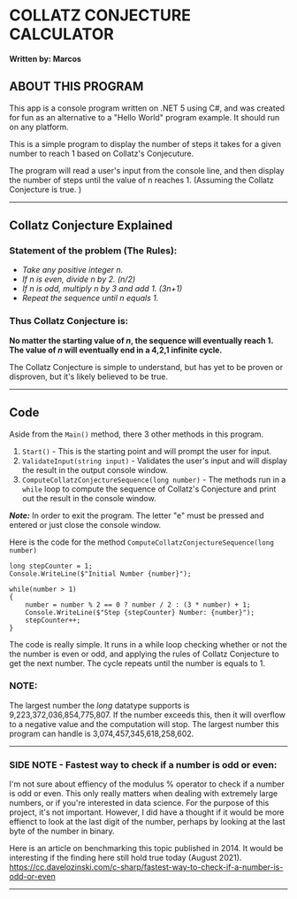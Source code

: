 # COLLATZ CONJECTURE CALCULATOR
**Written by: Marcos**

## ABOUT THIS PROGRAM

This app is a console program written on .NET 5 using C#, and was created for fun as an alternative to a "Hello World" program example. It should run on any platform.

This is a simple program to display the number of steps it takes for a given number to reach 1 based on Collatz's Conjecuture.

The program will read a user's input from the console line, and then display the number of steps until the value of n reaches 1. (Assuming the Collatz Conjecture is true. )

***

## Collatz Conjecture Explained

### Statement of the problem (The Rules):      
* _Take any positive integer n._
* _If n is even, divide n by 2. (n/2)_
* _If n is odd, multiply n by 3 and add 1. (3n+1)_
* _Repeat the sequence until n equals 1._ 

### Thus Collatz Conjecture is:
**No matter the starting value of _n_, the sequence will eventually reach 1. 
The value of _n_ will eventually end in a 4,2,1 infinite cycle.**

The Collatz Conjecture is simple to understand, but has yet to be proven or disproven, but it's likely believed to be true. 

***
## Code

Aside from the `Main()` method, there 3 other methods in this program.

1. `Start()` -  This is the starting point and will prompt the user for input.
2. `ValidateInput(string input)` - Validates the user's input and will display the result in the output console window.
3. `ComputeCollatzConjectureSequence(long number)` - The methods run in a `while` loop to compute the sequence of Collatz's Conjecture and print out the result in the console window. 

_**Note:**_ In order to exit the program. The letter "e" must be pressed and entered or just close the console window.

Here is the code for the method `ComputeCollatzConjectureSequence(long number)`


```
long stepCounter = 1;
Console.WriteLine($"Initial Number {number}");

while(number > 1)
{
    number = number % 2 == 0 ? number / 2 : (3 * number) + 1; 
    Console.WriteLine($"Step {stepCounter} Number: {number}");
    stepCounter++;
}
```
The code is really simple. It runs in a while loop checking whether or not the the number is even or odd, and applying the rules of Collatz Conjecture to get the next number. The cycle repeats until the number is equals to 1. 

### NOTE:
The largest number the _long_ datatype supports is 9,223,372,036,854,775,807. If the number exceeds this, then it will overflow to a negative value and the computation will stop. The largest number this program can handle is 3,074,457,345,618,258,602. 

***
### SIDE NOTE - Fastest way to check if a number is odd or even: 
I'm not sure about effiency of the modulus % operator to check if a number is odd or even. 
This only really matters when dealing with extremely large numbers, or if you're interested in data science.
For the purpose of this project, it's not important. However, I did have a thought if it would be more effienct to look at the last digit of the number, perhaps by looking at the last byte of the number in binary. 

Here is an article on benchmarking this topic published in 2014. It would be interesting if the finding here still hold true today (August 2021). 
https://cc.davelozinski.com/c-sharp/fastest-way-to-check-if-a-number-is-odd-or-even

***